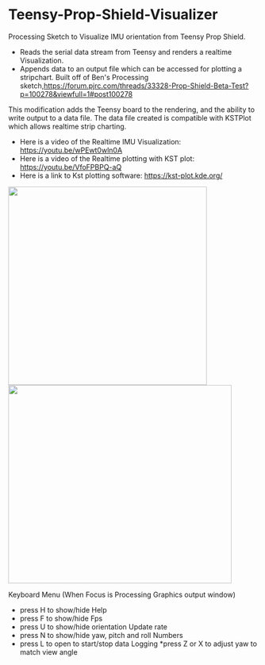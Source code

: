 # Teensy-Prop-Shield-Visualizer
Processing Sketch to Visualize IMU orientation from Teensy Prop Shield.
* Reads the serial data stream from Teensy and renders a realtime Visualization.
* Appends data to an output file which can be accessed for plotting a stripchart.
Built off of Ben's Processing sketch,https://forum.pjrc.com/threads/33328-Prop-Shield-Beta-Test?p=100278&viewfull=1#post100278

This modification adds the Teensy board to the rendering, and the ability to write output to a data file.
The data file created is compatible with KSTPlot which allows realtime strip charting.

* Here is a video of the Realtime IMU Visualization:   https://youtu.be/wPEwt0wln0A 
* Here is a video of the Realtime plotting with KST plot:   https://youtu.be/VfoFPBPQ-aQ
* Here is a link to Kst plotting software:   https://kst-plot.kde.org/


<img src=https://raw.githubusercontent.com/Wozzy-T-3/Teensy-Prop-Shield-Visualizer/master/Visualizer.JPG width=400 height=400 />

<img src=https://raw.githubusercontent.com/Wozzy-T-3/Teensy-Prop-Shield-Visualizer/master/Plotter.JPG width=450 height=400 />

Keyboard Menu (When Focus is Processing Graphics output window)
* press H to show/hide Help
* press F to show/hide Fps
* press U to show/hide orientation Update rate
* press N to show/hide yaw, pitch and roll Numbers
* press L to open to start/stop data Logging
*press Z or X to adjust yaw to match view angle
